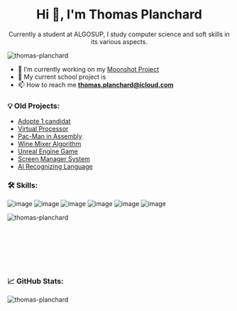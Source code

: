 <h1 align="center">Hi 👋, I'm Thomas Planchard</h1>
<p align="center">Currently a student at ALGOSUP, I study computer science and soft skills in its various aspects.</p>

<p align="left"> <img src="https://komarev.com/ghpvc/?username=thomas-planchard&label=Profile%20views&color=0e75b6&style=flat" alt="thomas-planchard" /> </p>


- 🔭 I’m currently working on my [Moonshot Project](https://github.com/thomas-planchard/moonshotProject)
- 🔭 My current school project is 
- 📫 How to reach me **thomas.planchard@icloud.com**

<h3 align="left">💡 Old Projects:</h3>

- [Adopte 1 candidat](https://github.com/algosup/2023-2024-project-5-flutter-team-8)
- [Virtual Processor](https://github.com/algosup/2023-2024-project-3-virtual-processor-team-1)
- [Pac-Man in Assembly](https://github.com/algosup/2023-2024-project-2-x86-retrogaming-team-4)
- [Wine Mixer Algorithm](https://github.com/algosup/2022-2023-project-5-algorithmics-Team-7)
- [Unreal Engine Game](https://github.com/algosup/2022-2023-project-4-game-design-Team-3)
- [Screen Manager System](https://github.com/algosup/2022-2023-project-2-factory-display-Project-3-group)
- [AI Recognizing Language](https://github.com/algosup/2022-Project-Artificial-Intelligence-Group-B)


<h3 align="left">🛠 Skills:</h3>

![image](https://img.shields.io/badge/C-00599C?style=for-the-badge&logo=c&logoColor=white)
![image](https://img.shields.io/badge/.NET-5C2D91?style=for-the-badge&logo=.net&logoColor=white)
![image](https://img.shields.io/badge/TypeScript-007ACC?style=for-the-badge&logo=typescript&logoColor=white)
![image](https://img.shields.io/badge/React_Native-20232A?style=for-the-badge&logo=react&logoColor=61DAFB)
![image](	https://img.shields.io/badge/Figma-F24E1E?style=for-the-badge&logo=figma&logoColor=white)
![image](https://img.shields.io/badge/firebase-ffca28?style=for-the-badge&logo=firebase&logoColor=black)
<p><img align="left" src="https://github-readme-stats.vercel.app/api/top-langs?username=thomas-planchard&show_icons=true&locale=en&layout=compact" alt="thomas-planchard"/></p>

<br>
<br>
<br
<br>
<br>
<br>
<br>
<br>
<h3 align="left">📈 GitHub Stats: </h3>
<p>&nbsp;<img align="left" src="https://github-readme-stats.vercel.app/api?username=thomas-planchard&show_icons=true&locale=en" alt="thomas-planchard" /></p>

